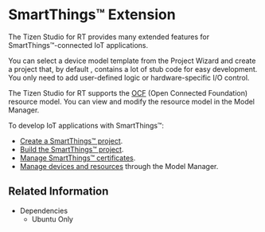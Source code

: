 # SmartThings&trade; Extension

The Tizen Studio for RT provides many extended features for SmartThings&trade;-connected IoT applications.

You can select a device model template from the Project Wizard and create a project that, by default , contains a lot of stub code for easy development. You only need to add user-defined logic or hardware-specific I/O control.

The Tizen Studio for RT supports the [OCF](https://openconnectivity.org) (Open Connected Foundation) resource model. You can view and modify the resource model in the Model Manager.

To develop IoT applications with SmartThings&trade;:

- [Create a SmartThings&trade; project](rt-create-smartthings.md).
- [Build the SmartThings&trade; project](rt-build-smartthings.md).
- [Manage SmartThings&trade; certificates](rt-certificate-smartthings.md).
- [Manage devices and resources](rt-model-manager.md) through the Model Manager.


## Related Information
* Dependencies
  - Ubuntu Only